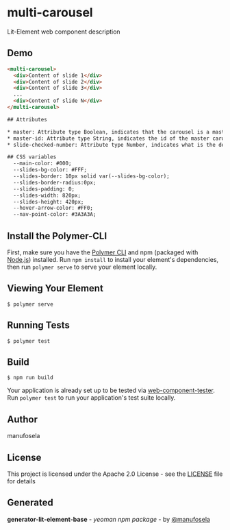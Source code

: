 # multi-carousel

Lit-Element web component description

## Demo

```html
<multi-carousel>
  <div>Content of slide 1</div>
  <div>Content of slide 2</div>
  <div>Content of slide 3</div>
  ...
  <div>Content of slide N</div>
</multi-carousel>

## Attributes

* master: Attribute type Boolean, indicates that the carousel is a master carousel. It's mandatory to have an id attribute when is true.
* master-id: Attribute type String, indicates the id of the master carousel },
* slide-checked-number: Attribute type Number, indicates what is the default slide 

## CSS variables
  --main-color: #000;
  --slides-bg-color: #FFF;
  --slides-border: 10px solid var(--slides-bg-color);
  --slides-border-radius:0px;
  --slides-padding: 0;
  --slides-width: 820px;
  --slides-height: 420px;
  --hover-arrow-color: #FF0;
  --nav-point-color: #3A3A3A;

```
## Install the Polymer-CLI

First, make sure you have the [Polymer CLI](https://www.npmjs.com/package/polymer-cli) and npm (packaged with [Node.js](https://nodejs.org)) installed. Run `npm install` to install your element's dependencies, then run `polymer serve` to serve your element locally.

## Viewing Your Element

```
$ polymer serve
```

## Running Tests

```
$ polymer test
```

## Build
```
$ npm run build
```

Your application is already set up to be tested via [web-component-tester](https://github.com/Polymer/web-component-tester). Run `polymer test` to run your application's test suite locally.

## Author
manufosela

## License

This project is licensed under the Apache 2.0 License - see the [LICENSE](LICENSE) file for details

## Generated

**generator-lit-element-base** - *yeoman npm package* - by [@manufosela](https://github.com/manufosela/generator-litelement-webcomponent)
